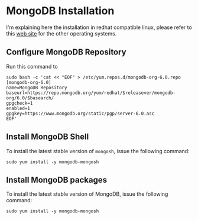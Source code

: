 # MongoDB Installation

I'm explaining here the installation in redhat compatible linux, please refer to this [web site](https://www.mongodb.com/docs/mongodb-shell/install/) for the other operating systems.

## Configure MongoDB Repository
Run this command to 
```
sudo bash -c 'cat << "EOF" > /etc/yum.repos.d/mongodb-org-6.0.repo
[mongodb-org-6.0]
name=MongoDB Repository
baseurl=https://repo.mongodb.org/yum/redhat/$releasever/mongodb-org/6.0/$basearch/
gpgcheck=1
enabled=1
gpgkey=https://www.mongodb.org/static/pgp/server-6.0.asc
EOF'
```

## Install MongoDB Shell

To install the latest stable version of `mongosh`, issue the following command:
```
sudo yum install -y mongodb-mongosh
```
## Install MongoDB packages

To install the latest stable version of MongoDB, issue the following command:
```
sudo yum install -y mongodb-mongosh
```